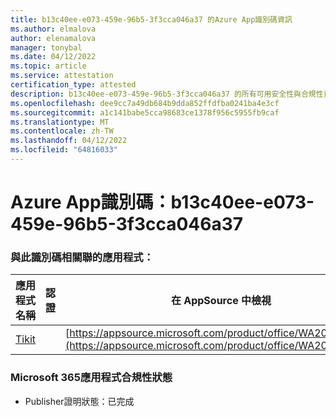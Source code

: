 ```yaml
---
title: b13c40ee-e073-459e-96b5-3f3cca046a37 的Azure App識別碼資訊
ms.author: elmalova
author: elenamalova
manager: tonybal
ms.date: 04/12/2022
ms.topic: article
ms.service: attestation
certification_type: attested
description: b13c40ee-e073-459e-96b5-3f3cca046a37 的所有可用安全性與合規性資訊。
ms.openlocfilehash: dee9cc7a49db684b9dda852ffdfba0241ba4e3cf
ms.sourcegitcommit: a1c141babe5cca98683ce1378f956c5955fb9caf
ms.translationtype: MT
ms.contentlocale: zh-TW
ms.lasthandoff: 04/12/2022
ms.locfileid: "64816033"
---
```

# <a name="azure-app-id-b13c40ee-e073-459e-96b5-3f3cca046a37"></a>Azure App識別碼：b13c40ee-e073-459e-96b5-3f3cca046a37


### <a name="apps-associated-with-this-id"></a>與此識別碼相關聯的應用程式：
| **應用程式名稱** | **認證** | **在 AppSource 中檢視** |
|--------------|---------------|-----------------------|
| [Tikit](../forward/WA200002602.md) |  | [https://appsource.microsoft.com/product/office/WA200002602](https://appsource.microsoft.com/product/office/WA200002602) |

### <a name="microsoft-365-app-compliance-status"></a>Microsoft 365應用程式合規性狀態
- Publisher證明狀態：已完成
